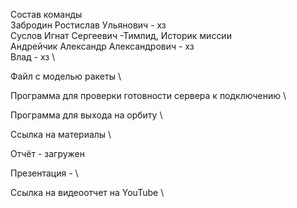 Состав команды \
Забродин Ростислав Ульянович - хз \
Суслов Игнат Сергеевич -Тимлид, Историк миссии \
Андрейчик Александр Александрович - хз \
Влад - хз \

Файл с моделью ракеты \

Программа для проверки готовности сервера к подключению \

Программа для выхода на орбиту \

Ссылка на материалы \

Отчёт - загружен

Презентация -  \


Ссылка на видеоотчет на YouTube \

